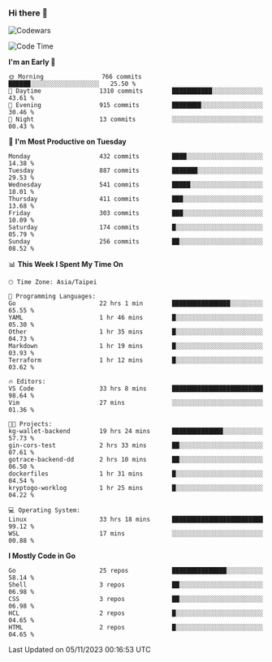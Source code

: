 ### Hi there 👋

![Codewars](https://www.codewars.com/users/omegaatt36/badges/small)

<!--START_SECTION:waka-->
![Code Time](http://img.shields.io/badge/Code%20Time-1%2C906%20hrs%2029%20mins-blue)

**I'm an Early 🐤** 

```text
🌞 Morning                766 commits         ██████░░░░░░░░░░░░░░░░░░░   25.50 % 
🌆 Daytime                1310 commits        ███████████░░░░░░░░░░░░░░   43.61 % 
🌃 Evening                915 commits         ████████░░░░░░░░░░░░░░░░░   30.46 % 
🌙 Night                  13 commits          ░░░░░░░░░░░░░░░░░░░░░░░░░   00.43 % 
```
📅 **I'm Most Productive on Tuesday** 

```text
Monday                   432 commits         ████░░░░░░░░░░░░░░░░░░░░░   14.38 % 
Tuesday                  887 commits         ███████░░░░░░░░░░░░░░░░░░   29.53 % 
Wednesday                541 commits         █████░░░░░░░░░░░░░░░░░░░░   18.01 % 
Thursday                 411 commits         ███░░░░░░░░░░░░░░░░░░░░░░   13.68 % 
Friday                   303 commits         ███░░░░░░░░░░░░░░░░░░░░░░   10.09 % 
Saturday                 174 commits         █░░░░░░░░░░░░░░░░░░░░░░░░   05.79 % 
Sunday                   256 commits         ██░░░░░░░░░░░░░░░░░░░░░░░   08.52 % 
```


📊 **This Week I Spent My Time On** 

```text
🕑︎ Time Zone: Asia/Taipei

💬 Programming Languages: 
Go                       22 hrs 1 min        ████████████████░░░░░░░░░   65.55 % 
YAML                     1 hr 46 mins        █░░░░░░░░░░░░░░░░░░░░░░░░   05.30 % 
Other                    1 hr 35 mins        █░░░░░░░░░░░░░░░░░░░░░░░░   04.73 % 
Markdown                 1 hr 19 mins        █░░░░░░░░░░░░░░░░░░░░░░░░   03.93 % 
Terraform                1 hr 12 mins        █░░░░░░░░░░░░░░░░░░░░░░░░   03.62 % 

🔥 Editors: 
VS Code                  33 hrs 8 mins       █████████████████████████   98.64 % 
Vim                      27 mins             ░░░░░░░░░░░░░░░░░░░░░░░░░   01.36 % 

🐱‍💻 Projects: 
kg-wallet-backend        19 hrs 24 mins      ██████████████░░░░░░░░░░░   57.73 % 
gin-cors-test            2 hrs 33 mins       ██░░░░░░░░░░░░░░░░░░░░░░░   07.61 % 
gotrace-backend-dd       2 hrs 10 mins       ██░░░░░░░░░░░░░░░░░░░░░░░   06.50 % 
dockerfiles              1 hr 31 mins        █░░░░░░░░░░░░░░░░░░░░░░░░   04.54 % 
kryptogo-worklog         1 hr 25 mins        █░░░░░░░░░░░░░░░░░░░░░░░░   04.22 % 

💻 Operating System: 
Linux                    33 hrs 18 mins      █████████████████████████   99.12 % 
WSL                      17 mins             ░░░░░░░░░░░░░░░░░░░░░░░░░   00.88 % 
```

**I Mostly Code in Go** 

```text
Go                       25 repos            ███████████████░░░░░░░░░░   58.14 % 
Shell                    3 repos             ██░░░░░░░░░░░░░░░░░░░░░░░   06.98 % 
CSS                      3 repos             ██░░░░░░░░░░░░░░░░░░░░░░░   06.98 % 
HCL                      2 repos             █░░░░░░░░░░░░░░░░░░░░░░░░   04.65 % 
HTML                     2 repos             █░░░░░░░░░░░░░░░░░░░░░░░░   04.65 % 
```




 Last Updated on 05/11/2023 00:16:53 UTC
<!--END_SECTION:waka-->

<!--
**omegaatt36/omegaatt36** is a ✨ _special_ ✨ repository because its `README.md` (this file) appears on your GitHub profile.

Here are some ideas to get you started:

- 🔭 I’m currently working on ...
- 🌱 I’m currently learning ...
- 👯 I’m looking to collaborate on ...
- 🤔 I’m looking for help with ...
- 💬 Ask me about ...
- 📫 How to reach me: ...
- 😄 Pronouns: ...
- ⚡ Fun fact: ...
-->
